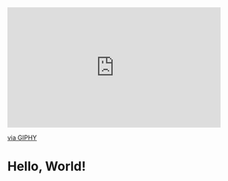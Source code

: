 <iframe src="https://giphy.com/embed/iicDrNGWxHmDrIni6j" width="480" height="270" frameBorder="0" class="giphy-embed" allowFullScreen></iframe><p><a href="https://giphy.com/gifs/europeanspaceagency-space-esa-european-agency-iicDrNGWxHmDrIni6j">via GIPHY</a></p>
<h1>
    Hello, World!
</h1>
